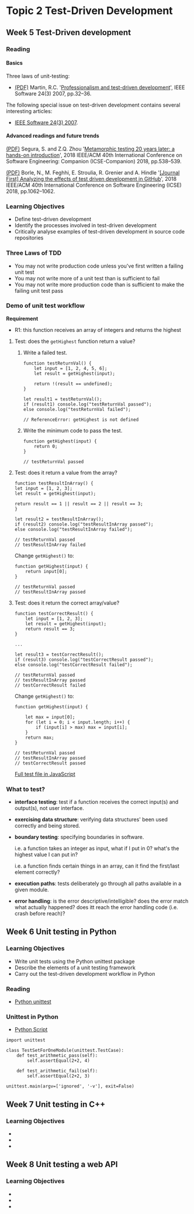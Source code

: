 # Topic 2 Test-Driven Development

## Week 5 Test-Driven development

### Reading

#### Basics

Three laws of unit-testing:

- [(PDF)](../PDF/Professionalism%20and%20Test-Driven%20Development.pdf) Martin, R.C. '[Professionalism and test-driven development](https://ieeexplore.ieee.org/document/4163026)', IEEE Software 24(3) 2007, pp.32–36.

The following special issue on test-driven development contains several interesting articles:

- [IEEE Software 24(3) 2007](https://ieeexplore.ieee.org/xpl/tocresult.jsp?isnumber=4163008).

#### Advanced readings and future trends

[(PDF)](../PDF/Metamorphic%20Testing%2020%20Years%20Later%20-%20A%20Hands-on%20Introduction.pdf) Segura, S. and Z.Q. Zhou '[Metamorphic testing 20 years later: a hands-on introduction](https://ieeexplore.ieee.org/document/8449651)', 2018 IEEE/ACM 40th International Conference on Software Engineering: Companion (ICSE-Companion) 2018, pp.538–539.

[(PDF)](../PDF/%5BJournal%20First%5D%20Analyzing%20the%20Effects%20of%20Test%20Driven%20Development%20in%20GitHub.pdf) Borle, N., M. Feghhi, E. Stroulia, R. Grenier and A. Hindle '[[Journal First] Analyzing the effects of test driven development in GitHub](https://ieeexplore.ieee.org/document/8453184)', 2018 IEEE/ACM 40th International Conference on Software Engineering (ICSE) 2018, pp.1062–1062.

### Learning Objectives

- Define test-driven development
- Identify the processes involved in test-driven development
- Critically analyse examples of test-driven development in source code repositories

### Three Laws of TDD

- You may not write production code unless you've first written a failing unit test
- You may not write more of a unit test than is sufficient to fail
- You may not write more production code than is sufficient to make the failing unit test pass

### Demo of unit test workflow

**Requirement**

- R1: this function receives an array of integers and returns the highest

1.  Test: does the `getHighest` function return a value?

    1. Write a failed test.

       ```
       function testReturnVal() {
           let input = [1, 2, 4, 5, 6];
           let result = getHighest(input);

           return !(result == undefined);
       }

       let result1 = testReturnVal();
       if (result1) console.log("testReturnVal passed");
       else console.log("testReturnVal failed");

       // ReferenceError: getHighest is not defined
       ```

    2. Write the minimum code to pass the test.

       ```
       function getHighest(input) {
           return 0;
       }

       // testReturnVal passed
       ```

2.  Test: does it return a value from the array?

    ```
    function testResultInArray() {
    let input = [1, 2, 3];
    let result = getHighest(input);

    return result == 1 || result == 2 || result == 3;
    }

    let result2 = testResultInArray();
    if (result2) console.log("testResultInArray passed");
    else console.log("testResultInArray failed");

    // testReturnVal passed
    // testResultInArray failed
    ```

    Change `getHighest()` to:

    ```
    function getHighest(input) {
        return input[0];
    }

    // testReturnVal passed
    // testResultInArray passed
    ```

3.  Test: does it return the correct array/value?

    ```
    function testCorrectResult() {
        let input = [1, 2, 3];
        let result = getHighest(input);
        return result == 3;
    }

    ...

    let result3 = testCorrectResult();
    if (result3) console.log("testCorrectResult passed");
    else console.log("testCorrectResult failed");

    // testReturnVal passed
    // testResultInArray passed
    // testCorrectResult failed
    ```

    Change `getHighest()` to:

    ```
    function getHighest(input) {

        let max = input[0];
        for (let i = 0; i < input.length; i++) {
            if (input[i] > max) max = input[i];
        }
        return max;
    }

    // testReturnVal passed
    // testResultInArray passed
    // testCorrectResult passed
    ```

    [Full test file in JavaScript](index.js)

### What to test?

- **interface testing**: test if a function receives the correct input(s) and output(s), not user interface.

- **exercising data structure**: verifying data structures' been used correctly and being stored.

- **boundary testing**: specifying boundaries in software.

  i.e. a function takes an integer as input, what if I put in 0? what's the highest value I can put in?

  i.e. a function finds certain things in an array, can it find the first/last element correctly?

- **execution paths**: tests deliberately go through all paths available in a given module.

- **error handling**: is the error descriptive/intelligible? does the error match what actually happened? does itt reach the error handling code (i.e. crash before reach)?

## Week 6 Unit testing in Python

### Learning Objectives

- Write unit tests using the Python unittest package
- Describe the elements of a unit testing framework
- Carry out the test-driven development workflow in Python

### Reading

- [Python unittest](https://docs.python.org/3/library/unittest.html)

### Unittest in Python

- [Python Script](main.ipynb)

```
import unittest

class TestSetForOneModule(unittest.TestCase):
    def test_arithmetic_pass(self):
        self.assertEqual(2+2, 4)

    def test_arithmetic_fail(self):
        self.assertEqual(2+2, 3)

unittest.main(argv=['ignored', '-v'], exit=False)
```


## Week 7 Unit testing in C++

### Learning Objectives

-
-
-

## Week 8 Unit testing a web API

### Learning Objectives

-
-
-
